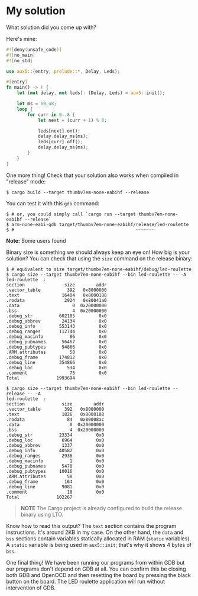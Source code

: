 # My solution

What solution did you come up with?

Here's mine:

``` rust
#![deny(unsafe_code)]
#![no_main]
#![no_std]

use aux5::{entry, prelude::*, Delay, Leds};

#[entry]
fn main() -> ! {
    let (mut delay, mut leds): (Delay, Leds) = aux5::init();

    let ms = 50_u8;
    loop {
        for curr in 0..8 {
            let next = (curr + 1) % 8;

            leds[next].on();
            delay.delay_ms(ms);
            leds[curr].off();
            delay.delay_ms(ms);
        }
    }
}

```

One more thing! Check that your solution also works when compiled in "release" mode:

``` console
$ cargo build --target thumbv7em-none-eabihf --release
```

You can test it with this `gdb` command:

``` console
$ # or, you could simply call `cargo run --target thumbv7em-none-eabihf --release`
$ arm-none-eabi-gdb target/thumbv7em-none-eabihf/release/led-roulette
$ #                                              ~~~~~~~
```

**Note:** Some users found 

Binary size is something we should always keep an eye on! How big is your solution? You can check
that using the `size` command on the release binary:

``` console
$ # equivalent to size target/thumbv7em-none-eabihf/debug/led-roulette
$ cargo size --target thumbv7em-none-eabihf --bin led-roulette -- -A
led-roulette  :
section               size        addr
.vector_table          392   0x8000000
.text                16404   0x8000188
.rodata               2924   0x80041a0
.data                    0  0x20000000
.bss                     4  0x20000000
.debug_str          602185         0x0
.debug_abbrev        24134         0x0
.debug_info         553143         0x0
.debug_ranges       112744         0x0
.debug_macinfo          86         0x0
.debug_pubnames      56467         0x0
.debug_pubtypes      94866         0x0
.ARM.attributes         58         0x0
.debug_frame        174812         0x0
.debug_line         354866         0x0
.debug_loc             534         0x0
.comment                75         0x0
Total              1993694

$ cargo size --target thumbv7em-none-eabihf --bin led-roulette --release -- -A
led-roulette  :
section              size        addr
.vector_table         392   0x8000000
.text                1826   0x8000188
.rodata                84   0x80008ac
.data                   0  0x20000000
.bss                    4  0x20000000
.debug_str          23334         0x0
.debug_loc           6964         0x0
.debug_abbrev        1337         0x0
.debug_info         40582         0x0
.debug_ranges        2936         0x0
.debug_macinfo          1         0x0
.debug_pubnames      5470         0x0
.debug_pubtypes     10016         0x0
.ARM.attributes        58         0x0
.debug_frame          164         0x0
.debug_line          9081         0x0
.comment               18         0x0
Total              102267
```

> **NOTE** The Cargo project is already configured to build the release binary using LTO.

Know how to read this output? The `text` section contains the program instructions. It's around 2KB
in my case. On the other hand, the `data` and `bss` sections contain variables statically allocated
in RAM (`static` variables). A `static` variable is being used in `aux5::init`; that's why it shows 4
bytes of `bss`.

One final thing! We have been running our programs from within GDB but our programs don't depend on
GDB at all. You can confirm this be closing both GDB and OpenOCD and then resetting the board by
pressing the black button on the board. The LED roulette application will run without intervention
of GDB.
